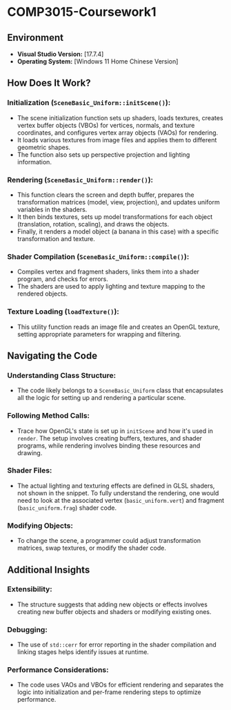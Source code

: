 # COMP3015-Coursework1

## Environment

- **Visual Studio Version:** [17.7.4]
- **Operating System:** [Windows 11 Home Chinese Version]

## How Does It Work?

### Initialization (`SceneBasic_Uniform::initScene()`):

- The scene initialization function sets up shaders, loads textures, creates vertex buffer objects (VBOs) for vertices, normals, and texture coordinates, and configures vertex array objects (VAOs) for rendering.
- It loads various textures from image files and applies them to different geometric shapes.
- The function also sets up perspective projection and lighting information.

### Rendering (`SceneBasic_Uniform::render()`):

- This function clears the screen and depth buffer, prepares the transformation matrices (model, view, projection), and updates uniform variables in the shaders.
- It then binds textures, sets up model transformations for each object (translation, rotation, scaling), and draws the objects.
- Finally, it renders a model object (a banana in this case) with a specific transformation and texture.

### Shader Compilation (`SceneBasic_Uniform::compile()`):

- Compiles vertex and fragment shaders, links them into a shader program, and checks for errors.
- The shaders are used to apply lighting and texture mapping to the rendered objects.

### Texture Loading (`loadTexture()`):

- This utility function reads an image file and creates an OpenGL texture, setting appropriate parameters for wrapping and filtering.

## Navigating the Code

### Understanding Class Structure:

- The code likely belongs to a `SceneBasic_Uniform` class that encapsulates all the logic for setting up and rendering a particular scene.

### Following Method Calls:

- Trace how OpenGL's state is set up in `initScene` and how it's used in `render`. The setup involves creating buffers, textures, and shader programs, while rendering involves binding these resources and drawing.

### Shader Files:

- The actual lighting and texturing effects are defined in GLSL shaders, not shown in the snippet. To fully understand the rendering, one would need to look at the associated vertex (`basic_uniform.vert`) and fragment (`basic_uniform.frag`) shader code.

### Modifying Objects:

- To change the scene, a programmer could adjust transformation matrices, swap textures, or modify the shader code.

## Additional Insights

### Extensibility:

- The structure suggests that adding new objects or effects involves creating new buffer objects and shaders or modifying existing ones.

### Debugging:

- The use of `std::cerr` for error reporting in the shader compilation and linking stages helps identify issues at runtime.

### Performance Considerations:

- The code uses VAOs and VBOs for efficient rendering and separates the logic into initialization and per-frame rendering steps to optimize performance.
